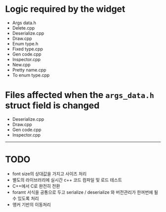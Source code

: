 # Logic required by the widget

- Args data.h
- Delete.cpp
- Deserialize.cpp
- Draw.cpp
- Enum type.h
- Fixed type.cpp
- Gen code.cpp
- Inspector.cpp
- New.cpp
- Pretty name.cpp
- To enum type.cpp

# Files affected when the `args_data.h` struct field is changed

- Deserialize.cpp
- Draw.cpp
- Gen code.cpp
- Inspector.cpp

---

# TODO

- font size의 상대값을 가지고 사이즈 처리
- 별도의 라이브러리에 실시간 c++ 코드 컴파일 및 로드 테스트
- C++에서 C로 완전히 전환
- foramt 서식을 공통으로 두고 serialize / deserialize 와 버전관리가 한꺼번에 될 수 있도록 처리
- 앵커 기반의 이동처리